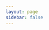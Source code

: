 ```yaml
---
layout: page
sidebar: false
---
```


<script setup>
import {
  VPTeamPage,
  VPTeamPageTitle,
  VPTeamMembers,
  VPTeamPageSection
} from 'vitepress/theme'

const _coreMembers = [
  {
    avatar: 'https://www.github.com/Innei.png',
    name: 'Innei',
    title: 'Creator',
    links: [
      { icon: 'github', link: 'https://github.com/Innei' },
      { icon: 'twitter', link: 'https://twitter.com/__oQuery' }
    ]
  },
  {
    avatar: 'https://github.com/suemor233.png',
    name: 'Suemor',
    title: 'Kami, Admin, Core Contributor',
    links: [
      { icon: 'github', link: 'https://github.com/suemor233' },
      { icon: 'twitter', link: 'https://twitter.com/suemor233' }
    ],
  },
  {
    avatar: 'https://www.github.com/wibus-wee.png',
    name: 'Wibus',
    title: 'Core, Kami, Docs Contributor',
    links: [
      { icon: 'github', link: 'https://github.com/wibus-wee' },
      { icon: 'twitter', link: 'https://twitter.com/wibus_wee' }
    ],
  },
  {
    avatar: 'https://www.github.com/ttimochan.png',
    name: 'Timochan',
    title: 'Docker, Docs Contributor',
    links: [
      { icon: 'github', link: 'https://github.com/ttimochan' },
    ],
  },
  {
    avatar: 'https://www.github.com/miaoermua.png',
    name: '喵二',
    title: 'Docs Contributor',
    links: [
      { icon: 'github', link: 'https://github.com/miaoermua' },
    ],
  }, 
  {
    avatar: 'https://www.github.com/wuhang2003.png',
    name: 'wuhang2003',
    title: 'Docs, Kami Contributor',
    links: [
      { icon: 'github', link: 'https://github.com/wuhang2003' },
    ],
  },
  {
    avatar: 'https://www.github.com/akarachen.png',
    name: 'AkaraChen',
    title: 'Contributor',
    links: [
      { icon: 'github', link: 'https://github.com/akarachen' },
      { icon: 'twitter', link: 'https://twitter.com/object_nullll' }
    ],
  },
  {
    avatar: 'https://github.com/kidonng.png',
    name: 'kid',
    title: 'Kami Contributor',
    links: [
      { icon: 'github', link: 'https://github.com/kidonng' },
    ]
  },
  {
    avatar: 'https://github.com/zhangmo8.png',
    name: 'xiaomo',
    title: 'Kami Contributor',
    links: [
      { icon: 'github', link: 'https://github.com/zhangmo8' },
    ]
  },
]

const _partners = [
  {
    avatar: 'https://www.github.com/Sayyiku.png',
    name: 'Sayyiku',
    title: 'Documentation Contributor',
    links: [
      { icon: 'github', link: 'https://github.com/Sayyiku' },
    ],
  },
  {
    avatar: 'https://www.gravatar.com/avatar/example',
    name: '623337308',
    title: 'Documentation Contributor',
  },
  {
    avatar: 'https://www.github.com/zsbai.png',
    name: 'zsbai',
    title: 'Core Contributor',
    links: [
      { icon: 'github', link: 'https://github.com/zsbai' },
    ],
  },
  {
    avatar: 'https://www.gravatar.com/avatar/example',
    name: 'Elmge',
    title: 'Documentation Contributor',
  },
  {
    avatar: 'https://github.com/VxRain.png',
    name: 'VxRain',
    title: 'Core Contributor',
    links: [
      { icon: 'github', link: 'https://github.com/VxRain' },
    ]
  },
  {
    avatar: 'https://github.com/matto49.png',
    name: 'matto49',
    title: 'Admin Contributor',
    links: [
      { icon: 'github', link: 'https://github.com/matto49' },
    ]
  },
  {
    avatar: 'https://github.com/ScrapW.png',
    name: 'ScrapW',
    title: 'Admin Contributor',
    links: [
      { icon: 'github', link: 'https://github.com/ScrapW' },
    ]
  }
  ];

const coreMembers = _coreMembers.sort(() => Math.random() - 0.5).sort((a, b) => {
  if (a.name === 'Innei') return -1
  if (b.name === 'Innei') return 1
  return 0
})
const partners = _partners.sort(() => Math.random() - 0.5)
</script>
<VPTeamPage>
  <VPTeamPageTitle>
    <template #title>Our Team</template>
    <template #lead>
    OSS 是一项团队运动。我们是一群热爱开源的开发者。
    <small> ( 随机顺序 )</small>
    </template>
  </VPTeamPageTitle>
  <VPTeamMembers size="medium" :members="coreMembers" />
  <VPTeamPageSection>
    <template #title>Partners</template>
    <template #lead>他们不是核心成员，但他们也是重要的贡献者。<small> ( 随机顺序 )</small></template>
    <template #members>
      <VPTeamMembers size="small" :members="partners" />
    </template>
  </VPTeamPageSection>
</VPTeamPage>
